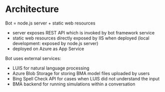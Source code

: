 # Architecture

Bot = node.js server + static web resources
- server exposes REST API which is invoked by bot framework service
- static web resources directly exposed by IIS when deployed (local development: exposed by node.js server)
- deployed on Azure as App Service

Bot uses external services:
- LUIS for natural language processing
- Azure Blob Storage for storing BMA model files uploaded by users
- Bing Spell Check API for cases when LUIS did not understand the input
- BMA backend for running simulations within a conversation



